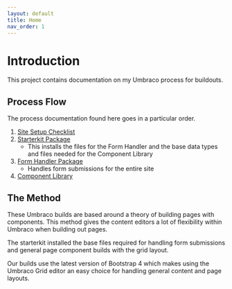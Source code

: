 ```yaml
---
layout: default
title: Home
nav_order: 1
---
```


# Introduction

This project contains documentation on my Umbraco process for buildouts. 

## Process Flow

The process documentation found here goes in a particular order.

1. [Site Setup Checklist](Site-Setup/Introduction.md)
2. [Starterkit Package](Starterkit-Package/Introduction.md)
   - This installs the files for the Form Handler and the base data types and files needed for the Component Library
3. [Form Handler Package](Form-Handler/Introduction.md)
   - Handles form submissions for the entire site
4. [Component Library](Component-Library/Introduction.md)

## The Method

These Umbraco builds are based around a theory of building pages with components. This method gives the content editors a lot of flexibility within Umbraco when building out pages.

The starterkit installed the base files required for handling form submissions and general page component builds with the grid layout.

Our builds use the latest version of Bootstrap 4 which makes using the Umbraco Grid editor an easy choice for handling general content and page layouts.